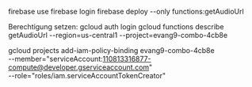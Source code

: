 firebase use
firebase login
firebase deploy --only functions:getAudioUrl

Berechtigung setzen:
gcloud auth login
gcloud functions describe getAudioUrl --region=us-central1 --project=evang9-combo-4cb8e

gcloud projects add-iam-policy-binding evang9-combo-4cb8e \
  --member="serviceAccount:110813316877-compute@developer.gserviceaccount.com" \
  --role="roles/iam.serviceAccountTokenCreator"